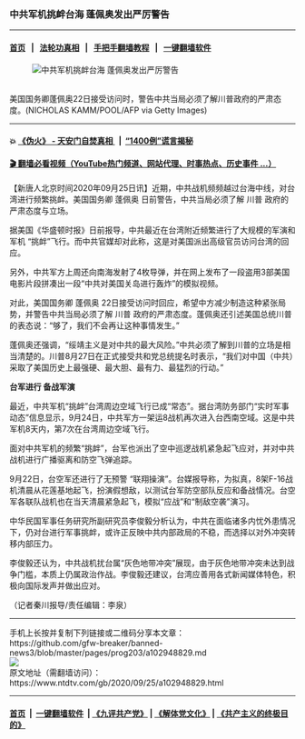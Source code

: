 ### 中共军机挑衅台海 蓬佩奥发出严厉警告
------------------------

#### [首页](https://github.com/gfw-breaker/banned-news3/blob/master/README.md) &nbsp;&nbsp;|&nbsp;&nbsp; [法轮功真相](https://github.com/begood0513/basic/blob/master/README.md)  &nbsp;&nbsp;|&nbsp;&nbsp; [手把手翻墙教程](https://github.com/gfw-breaker/guides/wiki)  &nbsp;&nbsp;|&nbsp;&nbsp; [一键翻墙软件](https://github.com/gfw-breaker/nogfw/blob/master/README.md)  



<div><div class="featured_image">
 <figure>
  <img alt="中共军机挑衅台海 蓬佩奥发出严厉警告" src="https://i.ntdtv.com/assets/uploads/2020/09/GettyImages-1228312391-2-800x450.jpg"/>
 </figure><br/>
 <span class="caption">
  美国国务卿蓬佩奥22日接受访问时，警告中共当局必须了解川普政府的严肃态度。(NICHOLAS KAMM/POOL/AFP via Getty Images)
 </span>
</div>
</div><hr/>

#### 💥 [《伪火》 - 天安门自焚真相 ](http://158.247.195.190:10000/videos/blog/weihuo.html)&nbsp; |&nbsp; [“1400例”谎言揭秘  ](http://158.247.195.190:10000/videos/blog/jiexi1400.html)

#### [ 🎬  翻墙必看视频（YouTube热门频道、网站代理、时事热点、历史事件 ...）](https://github.com/gfw-breaker/links/blob/master/banned.md)

<div><div class="post_content" itemprop="articleBody">
 <p>
  【新唐人北京时间2020年09月25日讯】近期，中共战机频频越过台海中线，对台湾进行频繁挑衅。美国国务卿
  <ok href="https://www.ntdtv.com/gb/蓬佩奥.htm">
   蓬佩奥
  </ok>
  日前警告，中共当局必须了解
  <ok href="https://www.ntdtv.com/gb/川普.htm">
   川普
  </ok>
  政府的严肃态度与立场。
 </p>
 <p>
  据美国《华盛顿时报》日前报导，中共最近在台湾附近频繁进行了大规模的军演和军机 “挑衅”飞行。而中共官媒却对此称，这是对美国派出高级官员访问台湾的回应。
 </p>
 <p>
  另外，中共军方上周还向南海发射了4枚导弹，并在网上发布了一段盗用3部美国电影片段拼凑出一段“中共对美国关岛进行轰炸”的模拟视频。
 </p>
 <p>
  对此，美国国务卿
  <ok href="https://www.ntdtv.com/gb/蓬佩奥.htm">
   蓬佩奥
  </ok>
  22日接受访问时回应，希望中方减少制造这种紧张局势，并警告中共当局必须了解
  <ok href="https://www.ntdtv.com/gb/川普.htm">
   川普
  </ok>
  政府的严肃态度。蓬佩奥还引述美国总统川普的表态说：“够了，我们不会再让这种事情发生。”
 </p>
 <p>
  蓬佩奥还强调，“绥靖主义是对中共的最大风险。”中共必须了解到川普的立场是相当清楚的。川普8月27日在正式接受共和党总统提名时表示，“我们对中国（中共）采取了美国历史上最强硬、最大胆、最有力、最猛烈的行动。”
 </p>
 <p>
  <strong>
   台军进行
   <ok href="https://www.ntdtv.com/gb/备战军演.htm">
    备战军演
   </ok>
  </strong>
 </p>
 <p>
  最近，中共军机“挑衅”台湾周边空域飞行已成“常态”。据台湾防务部门“实时军事动态”信息显示，9月24日，中共军方一架运8战机再次进入台西南空域。这是中共军机8天内，第7次在台湾周边空域飞行。
 </p>
 <p>
  面对中共军机的频繁“挑衅”，台军也派出了空中巡逻战机紧急起飞应对，并对中共战机进行广播驱离和防空飞弹追踪。
 </p>
 <p>
  9月22日，台空军还进行了无预警 “联翔操演”。台媒报导称，为拟真，8架F-16战机清晨从花莲基地起飞，扮演假想敌，以测试台军防空部队反应和备战情况。台空军各联队战机也在当天清晨紧急起飞，模拟“应战”和“制敌空袭”演习。
 </p>
 <p>
  中华民国军事任务研究所副研究员李俊毅分析认为，中共在面临诸多内忧外患情况下，仍对台进行军事挑衅，或许正反映中共内部政局的不稳，而选择以对外冲突转移内部压力。
 </p>
 <p>
  李俊毅还认为，中共战机扰台属“灰色地带冲突”展现，由于灰色地带冲突未达到战争门槛，本质上仍属政治作战。李俊毅还建议，台湾应善用各式新闻媒体特色，积极向国际发声并做出应对。
 </p>
 <p>
  （记者秦川报导/责任编辑：李泉）
 </p>
 <div class="single_ad">
 </div>
</div>
</div>
<hr/>
手机上长按并复制下列链接或二维码分享本文章：<br/>
https://github.com/gfw-breaker/banned-news3/blob/master/pages/prog203/a102948829.md <br/>
<a href='https://github.com/gfw-breaker/banned-news3/blob/master/pages/prog203/a102948829.md'><img src='https://github.com/gfw-breaker/banned-news3/blob/master/pages/prog203/a102948829.md.png'/></a> <br/>
原文地址（需翻墙访问）：https://www.ntdtv.com/gb/2020/09/25/a102948829.html


------------------------
#### [首页](https://github.com/gfw-breaker/banned-news3/blob/master/README.md) &nbsp;|&nbsp; [一键翻墙软件](https://github.com/gfw-breaker/nogfw/blob/master/README.md) &nbsp;| [《九评共产党》](https://github.com/gfw-breaker/9ping.md/blob/master/README.md#九评之一评共产党是什么) | [《解体党文化》](https://github.com/gfw-breaker/jtdwh.md/blob/master/README.md) | [《共产主义的终极目的》](https://github.com/gfw-breaker/gczydzjmd.md/blob/master/README.md)


<img src='http://gfw-breaker.win/banned-news3/pages/prog203/a102948829.md' width='0px' height='0px'/>